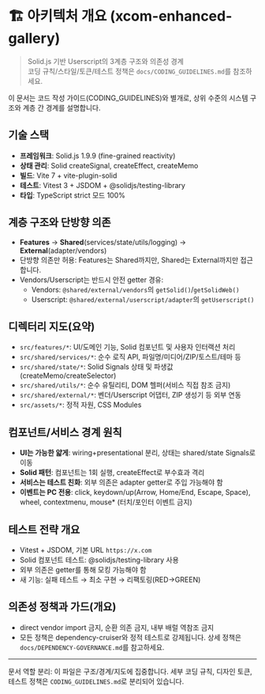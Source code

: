 # 🏗️ 아키텍처 개요 (xcom-enhanced-gallery)

> Solid.js 기반 Userscript의 3계층 구조와 의존성 경계  
> 코딩 규칙/스타일/토큰/테스트 정책은 `docs/CODING_GUIDELINES.md`를 참조하세요.

이 문서는 코드 작성 가이드(CODING_GUIDELINES)와 별개로, 상위 수준의 시스템
구조와 계층 간 경계를 설명합니다.

## 기술 스택

- **프레임워크**: Solid.js 1.9.9 (fine-grained reactivity)
- **상태 관리**: Solid createSignal, createEffect, createMemo
- **빌드**: Vite 7 + vite-plugin-solid
- **테스트**: Vitest 3 + JSDOM + @solidjs/testing-library
- **타입**: TypeScript strict 모드 100%

## 계층 구조와 단방향 의존

- **Features** → **Shared**(services/state/utils/logging) →
  **External**(adapter/vendors)
- 단방향 의존만 허용: Features는 Shared까지만, Shared는 External까지만
  접근합니다.
- Vendors/Userscript는 반드시 안전 getter 경유:
  - Vendors: `@shared/external/vendors`의 `getSolid()`/`getSolidWeb()`
  - Userscript: `@shared/external/userscript/adapter`의 `getUserscript()`

## 디렉터리 지도(요약)

- `src/features/*`: UI/도메인 기능, Solid 컴포넌트 및 사용자 인터랙션 처리
- `src/shared/services/*`: 순수 로직 API, 파일명/미디어/ZIP/토스트/테마 등
- `src/shared/state/*`: Solid Signals 상태 및 파생값(createMemo/createSelector)
- `src/shared/utils/*`: 순수 유틸리티, DOM 헬퍼(서비스 직접 참조 금지)
- `src/shared/external/*`: 벤더/Userscript 어댑터, ZIP 생성기 등 외부 연동
- `src/assets/*`: 정적 자원, CSS Modules

## 컴포넌트/서비스 경계 원칙

- **UI는 가능한 얇게**: wiring+presentational 분리, 상태는 shared/state
  Signals로 이동
- **Solid 패턴**: 컴포넌트는 1회 실행, createEffect로 부수효과 격리
- **서비스는 테스트 친화**: 외부 의존은 adapter getter로 주입 가능해야 함
- **이벤트는 PC 전용**: click, keydown/up(Arrow, Home/End, Escape, Space),
  wheel, contextmenu, mouse\* (터치/포인터 이벤트 금지)

## 테스트 전략 개요

- Vitest + JSDOM, 기본 URL `https://x.com`
- Solid 컴포넌트 테스트: @solidjs/testing-library 사용
- 외부 의존은 getter를 통해 모킹 가능해야 함
- 새 기능: 실패 테스트 → 최소 구현 → 리팩토링(RED→GREEN)

## 의존성 정책과 가드(개요)

- direct vendor import 금지, 순환 의존 금지, 내부 배럴 역참조 금지
- 모든 정책은 dependency-cruiser와 정적 테스트로 강제됩니다. 상세 정책은
  `docs/DEPENDENCY-GOVERNANCE.md`를 참고하세요.

---

문서 역할 분리: 이 파일은 구조/경계/지도에 집중합니다. 세부 코딩 규칙, 디자인
토큰, 테스트 정책은 `CODING_GUIDELINES.md`로 분리되어 있습니다.
